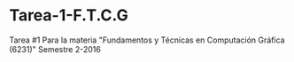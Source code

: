 # Tarea-1-F.T.C.G
Tarea #1 Para la materia "Fundamentos y Técnicas en Computación Gráfica (6231)" Semestre 2-2016
